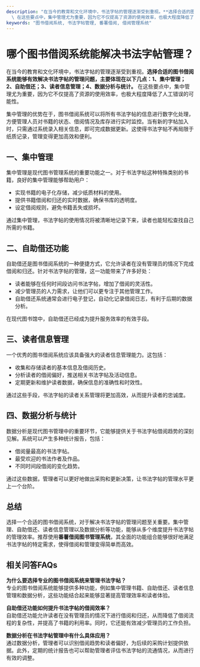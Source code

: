 ```yaml
---
description: "在当今的教育和文化环境中，书法字帖的管理逐渐受到重视。**选择合适的图书借阅系统能够有效解决书法字帖的管理问题，主要体现在以下几点：1、集中管理；2、自助借还；3、读者信息管理；4、数据分析与统计。**\
  \ 在这些要点中，集中管理尤为重要，因为它不仅提高了资源的使用效率，也极大程度降低了人工错误的可能性。"
keywords: "图书借阅系统, 书法字帖管理, 番薯借阅, 借阅管理系统"
---
```

# 哪个图书借阅系统能解决书法字帖管理？

在当今的教育和文化环境中，书法字帖的管理逐渐受到重视。**选择合适的图书借阅系统能够有效解决书法字帖的管理问题，主要体现在以下几点：1、集中管理；2、自助借还；3、读者信息管理；4、数据分析与统计。** 在这些要点中，集中管理尤为重要，因为它不仅提高了资源的使用效率，也极大程度降低了人工错误的可能性。

集中管理的优势在于，图书借阅系统可以将所有书法字帖的信息进行数字化处理，方便管理人员对书籍的状态、借阅情况及库存进行实时监控。当有新的字帖加入时，只需通过系统录入相关信息，即可完成数据更新。这使得书法字帖不再局限于纸质记录，管理变得更加高效和便利。

## **一、集中管理**

集中管理是现代图书管理系统的重要功能之一。对于书法字帖这种特殊类别的书籍，良好的集中管理能够帮助用户：

- 实现书籍的电子化存储，减少纸质材料的使用。
- 提供书籍借阅和归还的实时数据，确保书库的透明度。
- 设定借阅规则，避免书籍丢失或损坏。

通过集中管理，书法字帖的使用情况将被清晰地记录下来，读者也能轻松查找自己所需的书籍。

## **二、自助借还功能**

自助借还是图书借阅系统的一种便捷方式，它允许读者在没有管理员的情况下完成借阅和归还。针对书法字帖的管理，这一功能带来了许多好处：

- 读者能够在任何时间段访问书法字帖，增加了借阅的灵活性。
- 减少管理员的人力需求，让他们可以更专注于其他管理工作。
- 自助借还系统通常会进行电子登记，自动化记录借阅日志，有利于后期的数据分析。

在现代图书馆中，自助借还已经成为提升服务效率的有效手段。

## **三、读者信息管理**

一个优秀的图书借阅系统应该具备强大的读者信息管理能力。这包括：

- 收集和存储读者的基本信息及借阅历史。
- 分析读者的借阅偏好，推送相关书法字帖及活动信息。
- 定期更新和维护读者数据，确保信息的准确性和时效性。

通过这些手段，书法字帖的读者关系管理将更加高效，从而提升读者的忠诚度。

## **四、数据分析与统计**

数据分析是现代图书管理中的重要环节，它能够提供关于书法字帖借阅趋势的深刻见解。系统可以产生多种统计报告，包括：

- 借阅量最高的书法字帖。
- 最受欢迎的书法作者及作品。
- 不同时间段借阅的变化趋势。

通过这些数据，管理者可以更好地做出采购和更新决策，让书法字帖的管理水平更上一个台阶。

## 总结

选择一个合适的图书借阅系统，对于解决书法字帖的管理问题至关重要。集中管理、自助借还、读者信息管理以及数据分析等功能，能够从多个维度提升书法字帖的管理效率。推荐使用**番薯借阅图书管理系统**，其全面的功能组合能够很好地满足书法字帖的特定需求，使得借阅和管理变得简单而高效。

## 相关问答FAQs

**为什么要选择专业的图书借阅系统来管理书法字帖？**  
专业的图书借阅系统能够提供多种功能，例如集中管理书籍、自助借还、读者信息管理和数据分析，这些功能结合起来能够显著提高管理效率和读者体验。

**自助借还功能如何提升书法字帖的借阅效率？**  
自助借还功能允许读者在没有管理员的情况下进行借阅和归还，从而降低了借阅流程的复杂性，并提高了书籍的利用率。同时，它还能有效减少管理员的工作负担。

**数据分析在书法字帖管理中有什么具体应用？**  
通过数据分析，管理者可以识别借阅趋势和读者偏好，为后续的采购计划提供依据。此外，定期的统计报告也可以帮助管理者评估书法字帖的流通情况，从而进行有效的调整。
